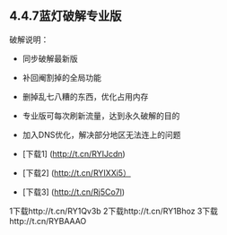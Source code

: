 
## 4.4.7蓝灯破解专业版
破解说明：
* 同步破解最新版
* 补回阉割掉的全局功能
* 删掉乱七八糟的东西，优化占用内存
* 专业版可每次刷新流量，达到永久破解的目的
* 加入DNS优化，解决部分地区无法连上的问题


* [下载1] (http://t.cn/RYIJcdn)
* [下载2] (http://t.cn/RYIXXi5）
* [下载3] (http://t.cn/Rj5Co7l)


1下载http://t.cn/RY1Qv3b
2下载http://t.cn/RY1Bhoz
3下载http://t.cn/RYBAAAO
